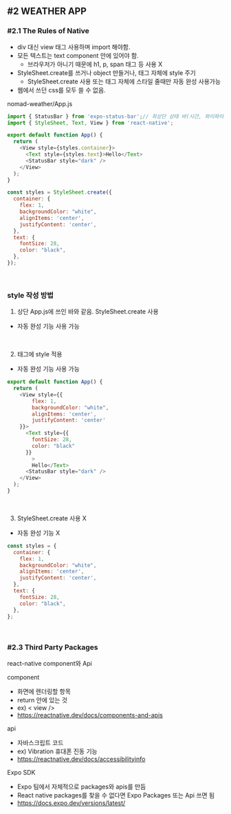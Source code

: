 ## #2 WEATHER APP

### #2.1 The Rules of Native

- div 대신 view 태그 사용하며 import 해야함.
- 모든 텍스트는 text component 안에 있어야 함.
    - 브라우저가 아니기 때문에 h1, p, span 태그 등 사용 X
- StyleSheet.create를 쓰거나 object 만들거나, 태그 자체에 style 주기
    - StyleSheet.create 사용 또는 태그 자체에 스타일 줄때만 자동 완성 사용가능
- 웹에서 쓰던 css를 모두 쓸 수 없음.

nomad-weather/App.js
```js
import { StatusBar } from 'expo-status-bar';// 최상단 상태 바(시간, 와이파이, 배터리 등)
import { StyleSheet, Text, View } from 'react-native';

export default function App() {
  return (
    <View style={styles.container}>
      <Text style={styles.text}>Hello</Text>
      <StatusBar style="dark" />
    </View>
  );
}

const styles = StyleSheet.create({
  container: {
    flex: 1,
    backgroundColor: "white",
    alignItems: 'center',
    justifyContent: 'center',
  },
  text: {
    fontSize: 28,
    color: "black",
  },
});
```

<br>

### style 작성 방법
1. 상단 App.js에 쓰인 바와 같음. StyleSheet.create 사용
- 자동 완성 기능 사용 가능

<br>

2. 태그에 style 적용 
- 자동 완성 기능 사용 가능

```js
export default function App() {
  return (
    <View style={{
        flex: 1,
        backgroundColor: "white",
        alignItems: 'center',
        justifyContent: 'center'
    }}>
      <Text style={{
        fontSize: 28,
        color: "black"
      }}
        >
        Hello</Text>
      <StatusBar style="dark" />
    </View>
  );
}
```

<br>

3. StyleSheet.create 사용 X
- 자동 완성 기능 X
```js
const styles = {
  container: {
    flex: 1,
    backgroundColor: "white",
    alignItems: 'center',
    justifyContent: 'center',
  },
  text: {
    fontSize: 28,
    color: "black",
  },
};
```

<br>

### #2.3 Third Party Packages

react-native component와 Api

component
- 화면에 렌더링할 항목
- return 안에 있는 것
- ex) < view />
- https://reactnative.dev/docs/components-and-apis

api
- 자바스크립트 코드
- ex) Vibration 휴대폰 진동 기능
- https://reactnative.dev/docs/accessibilityinfo

Expo SDK
- Expo 팀에서 자체적으로 packages와 apis를 만듬
- React native packages를 찾을 수 없다면 Expo Packages 또는 Api 쓰면 됨
- https://docs.expo.dev/versions/latest/

<br>
